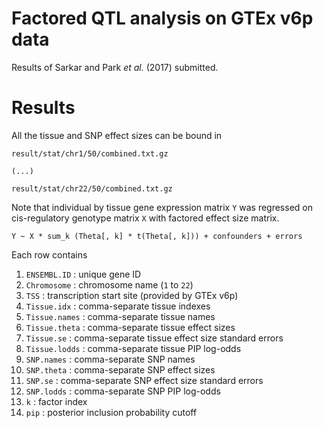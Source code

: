 # Factored QTL analysis on GTEx v6p data

Results of Sarkar and Park _et al._ (2017) submitted.

# Results

All the tissue and SNP effect sizes can be bound in

```
result/stat/chr1/50/combined.txt.gz

(...)

result/stat/chr22/50/combined.txt.gz
```

Note that individual by tissue gene expression
matrix `Y` was regressed on cis-regulatory genotype matrix `X` with
factored effect size matrix.

```
Y ~ X * sum_k (Theta[, k] * t(Theta[, k])) + confounders + errors
```

Each row contains 

1. `ENSEMBL.ID` : unique gene ID
2. `Chromosome` : chromosome name (`1` to `22`)
3. `TSS` : transcription start site (provided by GTEx v6p)
4. `Tissue.idx` : comma-separate tissue indexes
5. `Tissue.names` : comma-separate tissue names
6. `Tissue.theta` : comma-separate tissue effect sizes
7. `Tissue.se` : comma-separate tissue effect size standard errors
8. `Tissue.lodds` : comma-separate tissue PIP log-odds
9. `SNP.names` : comma-separate SNP names
10. `SNP.theta` : comma-separate SNP effect sizes
11. `SNP.se` : comma-separate SNP effect size standard errors
12. `SNP.lodds` : comma-separate SNP PIP log-odds
13. `k` : factor index
14. `pip` : posterior inclusion probability cutoff

